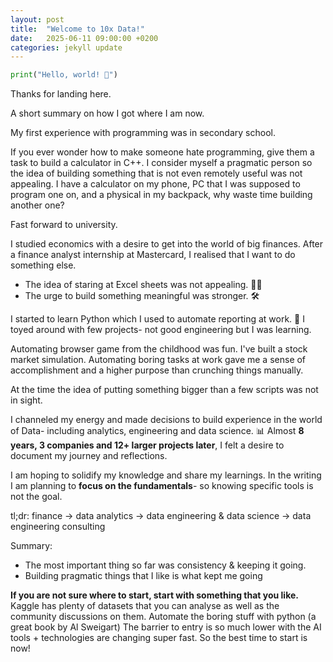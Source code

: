 ```yaml
---
layout: post
title:  "Welcome to 10x Data!"
date:   2025-06-11 09:00:00 +0200
categories: jekyll update
---
```

```python
print("Hello, world! 👋")
```
Thanks for landing here.

A short summary on how I got where I am now.

My first experience with programming was in secondary school.

If you ever wonder how to make someone hate programming, give them a task to build a calculator in C++.
I consider myself a pragmatic person so the idea of building something that is not even remotely useful was not appealing. I have a calculator on my phone, PC that I was supposed to program one on, and a physical in my backpack, why waste time building another one?

Fast forward to university.

I studied economics with a desire to get into the world of big finances.
After a finance analyst internship at Mastercard, I realised that I want to do something else.

- The idea of staring at Excel sheets was not appealing. 😵‍💫
- The urge to build something meaningful was stronger. 🛠️

I started to learn Python which I used to automate reporting at work. 🐍
I toyed around with few projects- not good engineering but I was learning.

Automating browser game from the childhood was fun.
I've built a stock market simulation.
Automating boring tasks at work gave me a sense of accomplishment and a higher purpose than crunching things manually.


At the time the idea of putting something bigger than a few scripts was not in sight.

I channeled my energy and made decisions to build experience in the world of Data- including analytics, engineering and data science. 📊
Almost **8 years, 3 companies and 12+ larger projects later**, I felt a desire to document my journey and reflections. 

I am hoping to solidify my knowledge and share my learnings. In the writing I am planning to **focus on the fundamentals**- so knowing specific tools is not the goal.

tl;dr:
finance -> data analytics -> data engineering & data science -> data engineering consulting

Summary:
- The most important thing so far was consistency & keeping it going.
- Building pragmatic things that I like is what kept me going

**If you are not sure where to start, start with something that you like.** Kaggle has plenty of datasets that you can analyse as well as the community discussions on them. Automate the boring stuff with python (a great book by Al Sweigart) The barrier to entry is so much lower with the AI tools + technologies are changing super fast. So the best time to start is now!
